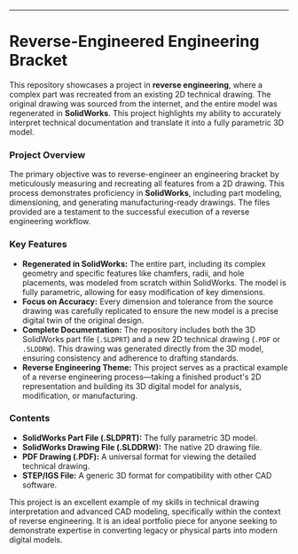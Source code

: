 ---
# Reverse-Engineered Engineering Bracket

This repository showcases a project in **reverse engineering**, where a complex part was recreated from an existing 2D technical drawing. The original drawing was sourced from the internet, and the entire model was regenerated in **SolidWorks**. This project highlights my ability to accurately interpret technical documentation and translate it into a fully parametric 3D model.

### Project Overview
The primary objective was to reverse-engineer an engineering bracket by meticulously measuring and recreating all features from a 2D drawing. This process demonstrates proficiency in **SolidWorks**, including part modeling, dimensioning, and generating manufacturing-ready drawings. The files provided are a testament to the successful execution of a reverse engineering workflow.

### Key Features
-   **Regenerated in SolidWorks:** The entire part, including its complex geometry and specific features like chamfers, radii, and hole placements, was modeled from scratch within SolidWorks. The model is fully parametric, allowing for easy modification of key dimensions.
-   **Focus on Accuracy:** Every dimension and tolerance from the source drawing was carefully replicated to ensure the new model is a precise digital twin of the original design.
-   **Complete Documentation:** The repository includes both the 3D SolidWorks part file (`.SLDPRT`) and a new 2D technical drawing (`.PDF` or `.SLDDRW`). This drawing was generated directly from the 3D model, ensuring consistency and adherence to drafting standards.
-   **Reverse Engineering Theme:** This project serves as a practical example of a reverse engineering process—taking a finished product's 2D representation and building its 3D digital model for analysis, modification, or manufacturing.

### Contents
-   **SolidWorks Part File (.SLDPRT):** The fully parametric 3D model.
-   **SolidWorks Drawing File (.SLDDRW):** The native 2D drawing file.
-   **PDF Drawing (.PDF):** A universal format for viewing the detailed technical drawing.
-   **STEP/IGS File:** A generic 3D format for compatibility with other CAD software.

This project is an excellent example of my skills in technical drawing interpretation and advanced CAD modeling, specifically within the context of reverse engineering. It is an ideal portfolio piece for anyone seeking to demonstrate expertise in converting legacy or physical parts into modern digital models.
